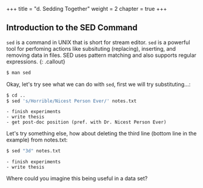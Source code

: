 +++
title = "d. Sedding Together"
weight = 2
chapter = true
+++


## Introduction to the SED Command

`sed` is a command in UNIX that is short for stream editor. `sed` is a powerful tool
for perfoming actions like subsituting (replacing), inserting, and removing data
in files. SED uses pattern matching and also supports regular expressions.
{: .callout}

```Bash
$ man sed
```

Okay, let's try see what we can do with `sed`, first we will try substituting...:

```Bash
$ cd ..
$ sed 's/Horrible/Nicest Person Ever/' notes.txt
```

~~~
- finish experiments
- write thesis
- get post-doc position (pref. with Dr. Nicest Person Ever)
~~~

Let's try something else, how about deleting the third line 
(bottom line in the example) from notes.txt:

```Bash
$ sed "3d" notes.txt
```

~~~
- finish experiments
- write thesis
~~~

Where could you imagine this being useful in a data set?
